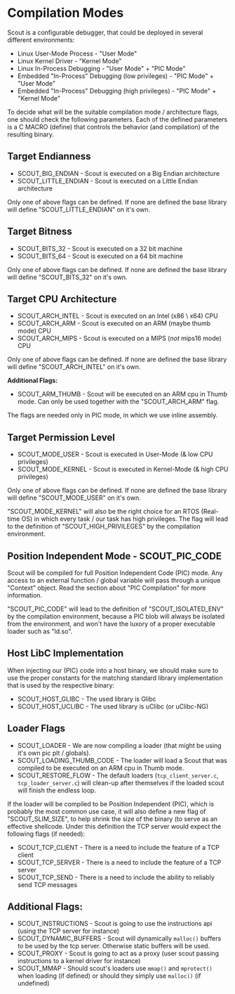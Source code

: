 Compilation Modes
=================
Scout is a configurable debugger, that could be deployed in several different environments:

* Linux User-Mode Process - "User Mode"
* Linux Kernel Driver - "Kernel Mode"
* Linux In-Process Debugging - "User Mode" + "PIC Mode"
* Embedded "In-Process" Debugging (low privileges) - "PIC Mode" + "User Mode"
* Embedded "In-Process" Debugging (high privileges) - "PIC Mode" + "Kernel Mode"

To decide what will be the suitable compilation mode / architecture flags, one should check the following parameters.
Each of the defined parameters is a C MACRO (define) that controls the behavior (and compilation) of the resulting binary.

Target Endianness
-----------------
* SCOUT_BIG_ENDIAN - Scout is executed on a Big Endian architecture
* SCOUT_LITTLE_ENDIAN - Scout is executed on a Little Endian architecture

Only one of above flags can be defined.
If none are defined the base library will define "SCOUT_LITTLE_ENDIAN" on it's own.

Target Bitness
--------------
* SCOUT_BITS_32 - Scout is executed on a 32 bit machine
* SCOUT_BITS_64 - Scout is executed on a 64 bit machine

Only one of above flags can be defined.
If none are defined the base library will define "SCOUT_BITS_32" on it's own.

Target CPU Architecture
-----------------------
* SCOUT_ARCH_INTEL - Scout is executed on an Intel (x86 \ x64) CPU
* SCOUT_ARCH_ARM   - Scout is executed on an ARM (maybe thumb mode) CPU
* SCOUT_ARCH_MIPS  - Scout is executed on a  MIPS (*not* mips16 mode) CPU

Only one of above flags can be defined.
If none are defined the base library will define "SCOUT_ARCH_INTEL" on it's own.

**Additional Flags:**
* SCOUT_ARM_THUMB - Scout will be executed on an ARM cpu in Thumb mode. Can only be used together with the "SCOUT_ARCH_ARM" flag.

The flags are needed only in PIC mode, in which we use inline assembly.

Target Permission Level
-----------------------
* SCOUT_MODE_USER - Scout is executed in User-Mode (& low CPU privileges)
* SCOUT_MODE_KERNEL - Scout is executed in Kernel-Mode (& high CPU privileges)

Only one of above flags can be defined.
If none are defined the base library will define "SCOUT_MODE_USER" on it's own.

"SCOUT_MODE_KERNEL" will also be the right choice for an RTOS (Real-time OS) in which every task / our task has high privileges. The flag will lead to the definition of "SCOUT_HIGH_PRIVILEGES" by the compilation environment.

Position Independent Mode - SCOUT_PIC_CODE
------------------------------------------
Scout will be compiled for full Position Independent Code (PIC) mode. Any access to an external function / global variable will pass through a unique "Context" object. Read the section about "PIC Compilation" for more information.

"SCOUT_PIC_CODE" will lead to the definition of "SCOUT_ISOLATED_ENV" by the compilation environment, because a PIC blob will always be isolated from the environment, and won't have the luxory of a proper executable loader such as "ld.so".

Host LibC Implementation
------------------------
When injecting our (PIC) code into a host binary, we should make sure to use the proper constants for the matching standard library implementation that is used by the respective binary:
* SCOUT_HOST_GLIBC - The used library is Glibc
* SCOUT_HOST_UCLIBC - The used library is uClibc (or uClibc-NG)

Loader Flags
------------
* SCOUT_LOADER - We are now compiling a loader (that might be using it's own pic plt / globals).
* SCOUT_LOADING_THUMB_CODE - The loader will load a Scout that was compiled to be executed on an ARM cpu in Thumb mode.
* SCOUT_RESTORE_FLOW - The default loaders (```tcp_client_server.c```, ```tcp_loader_server.c```) will clean-up after themselves if the loaded scout will finish the endless loop.

If the loader will be compiled to be Position Independent (PIC), which is probably the most common use case, it will also define a new flag of "SCOUT_SLIM_SIZE", to help shrink the size of the binary (to serve as an effective shellcode.
Under this definition the TCP server would expect the following flags (if needed):
* SCOUT_TCP_CLIENT - There is a need to include the feature of a TCP client
* SCOUT_TCP_SERVER - There is a need to include the feature of a TCP server
* SCOUT_TCP_SEND - There is a need to include the ability to reliably send TCP messages

Additional Flags:
-----------------
* SCOUT_INSTRUCTIONS - Scout is going to use the instructions api (using the TCP server for instance)
* SCOUT_DYNAMIC_BUFFERS - Scout will dynamically ```malloc()``` buffers to be used by the tcp server. Otherwise static buffers will be used.
* SCOUT_PROXY - Scout is going to act as a proxy (user scout passing instructions to a kernel driver for instance)
* SCOUT_MMAP - Should scout's loaders use ```mmap()``` and ```mprotect()``` when loading (if defined) or should they simply use ```malloc()``` (if undefined)
